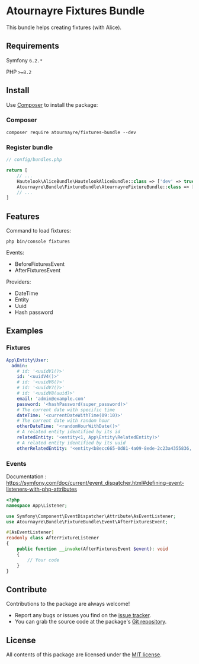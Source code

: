 Atournayre Fixtures Bundle
================

This bundle helps creating fixtures (with Alice).

## Requirements
Symfony ``6.2.*``

PHP ``>=8.2``

## Install
Use [Composer] to install the package:

### Composer
```shell
composer require atournayre/fixtures-bundle --dev
```
### Register bundle

```php
// config/bundles.php

return [
    // ...
    Hautelook\AliceBundle\HautelookAliceBundle::class => ['dev' => true, 'test' => true],
    Atournayre\Bundle\FixtureBundle\AtournayreFixtureBundle::class => ['dev' => true, 'test' => true],
    // ...
]
```


Features
----------
Command to load fixtures:
```shell
php bin/console fixtures
```

Events:
* BeforeFixturesEvent
* AfterFixturesEvent

Providers: 
* DateTime
* Entity
* Uuid
* Hash password

## Examples
### Fixtures
```yaml
App\Entity\User:
  admin:
    # id: '<uuidV1()>'
    id: '<uuidV4()>'
    # id: '<uuidV6()>'
    # id: '<uuidV7()>'
    # id: '<uuidV8(uuid)>'
    email: 'admin@example.com'
    password: '<hashPassword(super_password)>'
    # The current date with specific time
    dateTime: '<currentDateWithTime(09:10)>'
    # The current date with random hour
    otherDateTime: '<randomHourWithDate()>'
    # A related entity identified by its id
    relatedEntity: '<entity<1, App\Entity\RelatedEntity)>'
    # A related entity identified by its uuid
    otherRelatedEntity: '<entity<b8ecc665-0d81-4a09-8ede-2c23a4355836, App\Entity\RelatedEntity)>'
```

### Events
Documentation : https://symfony.com/doc/current/event_dispatcher.html#defining-event-listeners-with-php-attributes
```php
<?php
namespace App\Listener;

use Symfony\Component\EventDispatcher\Attribute\AsEventListener;
use Atournayre\Bundle\FixtureBundle\Event\AfterFixturesEvent;

#[AsEventListener]
readonly class AfterFixtureListener
{
    public function __invoke(AfterFixturesEvent $event): void
    {
        // Your code    
    }
}
```

Contribute
----------

Contributions to the package are always welcome!

* Report any bugs or issues you find on the [issue tracker].
* You can grab the source code at the package's [Git repository].

## License
All contents of this package are licensed under the [MIT license].

[Composer]: https://getcomposer.org

[The Community Contributors]: https://github.com/atournayre/fixtures-bundle/graphs/contributors

[issue tracker]: https://github.com/atournayre/fixtures-bundle/issues

[Git repository]: https://github.com/atournayre/fixtures-bundle

[MIT license]: LICENSE
